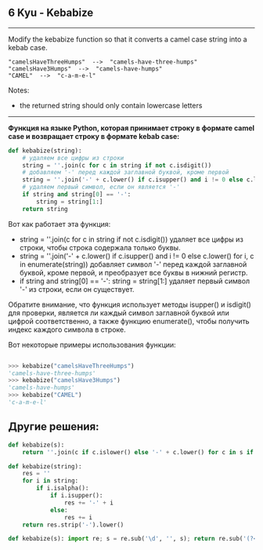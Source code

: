 ## 6 Kyu - Kebabize

---

Modify the kebabize function so that it converts a camel case string into a kebab case.

```
"camelsHaveThreeHumps"  -->  "camels-have-three-humps"
"camelsHave3Humps"  -->  "camels-have-humps"
"CAMEL"  -->  "c-a-m-e-l"
```

Notes:

- the returned string should only contain lowercase letters

---

**Функция на языке Python, которая принимает строку в формате camel case и возвращает строку в формате kebab case:**

```python
def kebabize(string):
    # удаляем все цифры из строки
    string = ''.join(c for c in string if not c.isdigit())
    # добавляем '-' перед каждой заглавной буквой, кроме первой
    string = ''.join('-' + c.lower() if c.isupper() and i != 0 else c.lower() for i, c in enumerate(string))
    # удаляем первый символ, если он является '-'
    if string and string[0] == '-':
        string = string[1:]
    return string
```

Вот как работает эта функция:

- string = ''.join(c for c in string if not c.isdigit()) удаляет все цифры из строки, чтобы строка содержала только буквы.
- string = ''.join('-' + c.lower() if c.isupper() and i != 0 else c.lower() for i, c in enumerate(string)) добавляет символ '-' перед каждой заглавной буквой, кроме первой, и преобразует все буквы в нижний регистр.
- if string and string[0] == '-': string = string[1:] удаляет первый символ '-' из строки, если он существует.

Обратите внимание, что функция использует методы isupper() и isdigit() для проверки, является ли каждый символ заглавной буквой или цифрой соответственно, а также функцию enumerate(), чтобы получить индекс каждого символа в строке.

Вот некоторые примеры использования функции:

```python

>>> kebabize("camelsHaveThreeHumps")
'camels-have-three-humps'
>>> kebabize("camelsHave3Humps")
'camels-have-humps'
>>> kebabize("CAMEL")
'c-a-m-e-l'
```

## Другие решения:

```python
def kebabize(s):
    return ''.join(c if c.islower() else '-' + c.lower() for c in s if c.isalpha()).strip('-')
```

```python
def kebabize(string):
    res = ''
    for i in string:
        if i.isalpha():
            if i.isupper():
                res += '-' + i
            else:
                res += i
    return res.strip('-').lower()
```

```python
def kebabize(s): import re; s = re.sub('\d', '', s); return re.sub('(?<!^)(?=[A-Z])', '-', s).lower()
```
